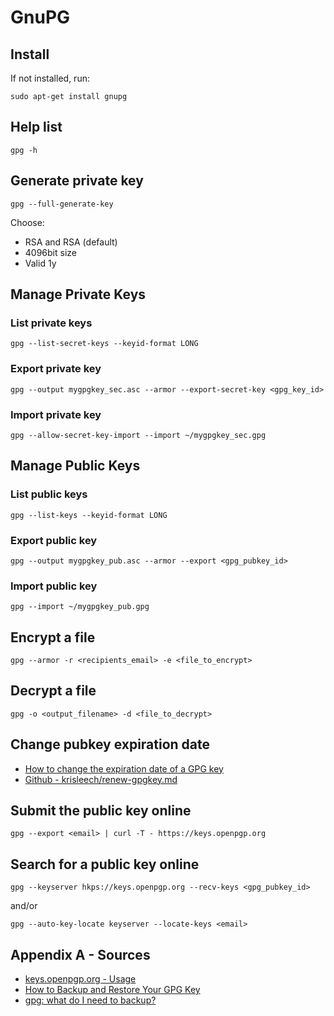 # GnuPG

## Install

If not installed, run:
```shell
sudo apt-get install gnupg
```

## Help list

```shell
gpg -h
```

## Generate private key

```shell
gpg --full-generate-key
```
Choose:
- RSA and RSA (default)
- 4096bit size
- Valid 1y

## Manage Private Keys

### List private keys

```shell
gpg --list-secret-keys --keyid-format LONG
```

### Export private key

```shell
gpg --output mygpgkey_sec.asc --armor --export-secret-key <gpg_key_id>
```

### Import private key

```shell
gpg --allow-secret-key-import --import ~/mygpgkey_sec.gpg
```

## Manage Public Keys

### List public keys

```shell
gpg --list-keys --keyid-format LONG
```

### Export public key

```shell
gpg --output mygpgkey_pub.asc --armor --export <gpg_pubkey_id>
```

### Import public key

```shell
gpg --import ~/mygpgkey_pub.gpg
```

## Encrypt a file

```shell
gpg --armor -r <recipients_email> -e <file_to_encrypt>
```

## Decrypt a file

```shell
gpg -o <output_filename> -d <file_to_decrypt>
```

## Change pubkey expiration date

- [How to change the expiration date of a GPG key](https://www.g-loaded.eu/2010/11/01/change-expiration-date-gpg-key/)
- [Github - krisleech/renew-gpgkey.md](https://gist.github.com/krisleech/760213ed287ea9da85521c7c9aac1df0)

## Submit the public key online

```shell
gpg --export <email> | curl -T - https://keys.openpgp.org
```

## Search for a public key online

```shell
gpg --keyserver hkps://keys.openpgp.org --recv-keys <gpg_pubkey_id>
```
and/or
```shell
gpg --auto-key-locate keyserver --locate-keys <email>
```

## Appendix A - Sources

- [keys.openpgp.org - Usage](https://keys.openpgp.org/about/usage)
- [How to Backup and Restore Your GPG Key](https://risanb.com/code/backup-restore-gpg-key/)
- [gpg: what do I need to backup?](https://serverfault.com/questions/86048/gpg-what-do-i-need-to-backup)
